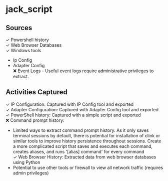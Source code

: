 # jack_script

## Sources

✓ Powershell history<br>
✓ Web Browser Databases<br>
✓ Windows tools
  - Ip Config
  - Adapter Config<br>
❌ Event Logs - Useful event logs require administrative privileges to extract.

## Activities Captured

✓ IP Configuration: Captured with IP Config tool and exported<br>
✓ Adapter Configuration: Captured with Adapter Config tool and exported<br>
✓ PowerShell history: Captured with a simple script and exported<br>
❌ Command prompt history:
  - Limited ways to extract command prompt history. As it only saves terminal sessions by default, there is
    potential for installation of clink or similar tools to improve history persistence throughout sessions.
    Create a more complicated script that saves and executes each command, creates aliases, and runs '[alias] command' for every command<br>
✓ Web Browser History: Extracted data from web browser databases using Python
  - Potential to use other tools or firewall to view all network traffic (requires admin privileges)
